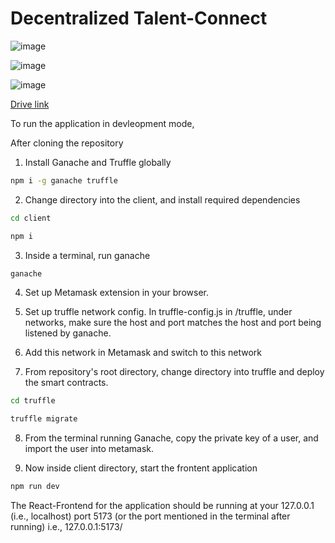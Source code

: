 # Decentralized Talent-Connect

![image](https://github.com/Dhsrthn/TRINIT_REDACTED_WEB3/assets/119474707/de3218c0-32b2-4bfb-af7a-f0063fb609f7)

![image](https://github.com/Dhsrthn/TRINIT_REDACTED_WEB3/assets/119474707/6a0c21ba-1ba7-4c1a-a329-589ef35253c7)

![image](https://github.com/Dhsrthn/TRINIT_REDACTED_WEB3/assets/119474707/9346af9a-5a8d-4f70-a3e9-e304cfb25a53)

[Drive link](https://drive.google.com/drive/folders/14Lg3NjacPTqbZQTAKRQwBpEkxWievox7?usp=sharing)


To run the application in devleopment mode,

After cloning the repository

1. Install Ganache and Truffle globally

```bash
npm i -g ganache truffle
```

2. Change directory into the client, and install required dependencies

```bash
cd client
```

```bash
npm i
```

3. Inside a terminal, run ganache

```bash
ganache
```

4. Set up Metamask extension in your browser.

5. Set up truffle network config. In truffle-config.js in /truffle, under networks, make sure the host and port matches the host and port being listened by ganache.

6. Add this network in Metamask and switch to this network

7. From repository's root directory, change directory into truffle and deploy the smart contracts.

```bash
cd truffle
```

```bash
truffle migrate
```

8. From the terminal running Ganache, copy the private key of a user, and import the user into metamask.

9. Now inside client directory, start the frontent application

```bash
npm run dev
```

The React-Frontend for the application should be running at your 127.0.0.1 (i.e., localhost) port 5173 (or the port mentioned in the terminal after running) i.e., 127.0.0.1:5173/ 
